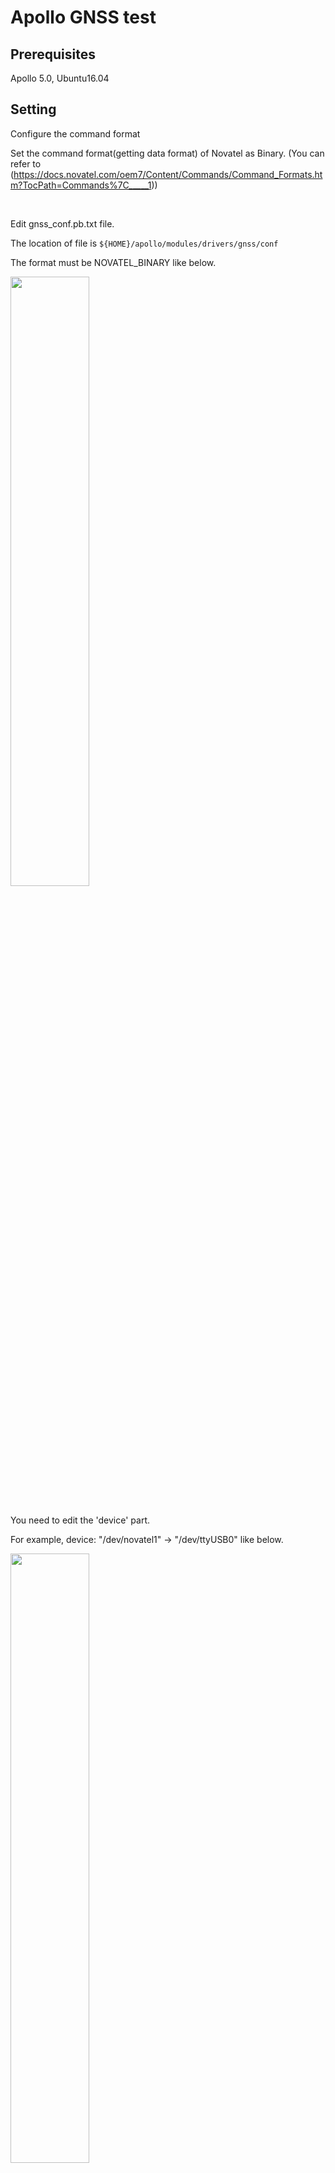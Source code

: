 
<h1>Apollo GNSS test</h1>


<h2>Prerequisites</h2>
Apollo 5.0, Ubuntu16.04

<br>

<h2>Setting</h2>
<n3>Configure the command format</h3>

Set the command format(getting data format) of Novatel as Binary. (You can refer to (https://docs.novatel.com/oem7/Content/Commands/Command_Formats.htm?TocPath=Commands%7C_____1))

<br>

<h> Edit gnss_conf.pb.txt file. </h3>

The location of file is <code>${HOME}/apollo/modules/drivers/gnss/conf</code>

The format must be NOVATEL_BINARY like below.

<img src="https://user-images.githubusercontent.com/72431755/95695697-4991db00-0c73-11eb-964a-e92a19d38378.png" width="50%" height="50%"></img>

<br>
You need to edit the 'device' part.

For example, device: "/dev/novatel1" -> "/dev/ttyUSB0" like below.

<img src="https://user-images.githubusercontent.com/72431755/95695758-72b26b80-0c73-11eb-9b67-d7f03226954d.png" width="50%" height="50%"></img>

<br>
Then comment out thr 'rtk_from' part like below.

<img src="https://user-images.githubusercontent.com/72431755/95695773-8231b480-0c73-11eb-94f6-35a2b7455899.png" width="50%" height="50%"></img>

<br>


<h3>Change access permisstion of USB file</h3>

<code>chmod 777 /dev/ttyUSB0</code>

<br>

<h2>Test</h2>
<h3>Launch gnss.launch file to test</h3>

<code>cyber_launch start /modules/drivers/gnss/launch/gnss.launch</code>

<h3>Run cyber_monitor to check the message</h3>

<code><cyber_monitor/code>
  
<h2>How to logr the GNSS message/<h2>
<h3>To log</h3>
<code>cyber_recorder record -a</code>
<br>
<h3>To play</h3>
<code>cyber_recorder record play -f ~.record</code>

